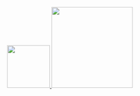 <div align="justify">
  <a href="https://github.com/LucasMendes97">
    <img  height="100px" src="https://github-readme-stats.vercel.app/api?username=LucasMendes97&show_icons=true&theme=dark&count_private=true"/>
    <img  height="190px" src="https://github-readme-stats.vercel.app/api/top-langs/?username=LucasMendes97&layout=compact&langs_count=8&theme=dark"/>
  </a>
</div>
